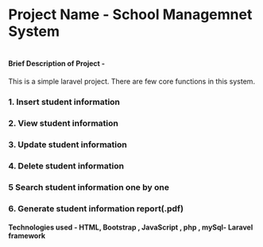 
# Project Name - School Managemnet System
# 
#### Brief Description of Project - 
This is a simple laravel project. There are few core functions in this system. 
### 1. Insert student information
### 2. View student information 
### 3. Update student information
### 4. Delete student information
### 5  Search student information one by one
### 6. Generate student information report(.pdf)

#### Technologies used - HTML, Bootstrap , JavaScript , php , mySql- Laravel framework
